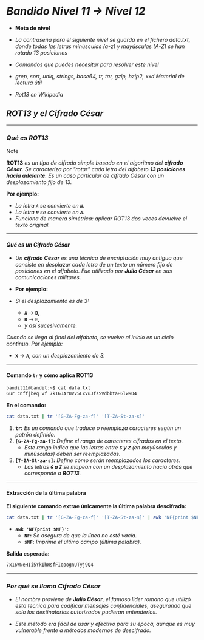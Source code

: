 <!-- Autor: Daniel Benjamin Perez Morales -->
<!-- GitHub: https://github.com/DanielBenjaminPerezMoralesDev13 -->
<!-- Gitlab: https://gitlab.com/DanielBenjaminPerezMoralesDev13 -->
<!-- Correo electrónico: danielperezdev@proton.me -->

# ***Bandido Nivel 11 → Nivel 12***

- **Meta de nivel**

- *La contraseña para el siguiente nivel se guarda en el fichero data.txt, donde todas las letras minúsculas (a-z) y mayúsculas (A-Z) se han rotado 13 posiciones*
- *Comandos que puedes necesitar para resolver este nivel*

- *grep, sort, uniq, strings, base64, tr, tar, gzip, bzip2, xxd*
*Material de lectura útil*

- *Rot13 en Wikipedia*

## ***ROT13 y el Cifrado César***

---

### ***Qué es ROT13***

> [!NOTE]
> **ROT13** *es un tipo de cifrado simple basado en el algoritmo del **cifrado César**. Se caracteriza por "rotar" cada letra del alfabeto **13 posiciones hacia adelante**. Es un caso particular de cifrado César con un desplazamiento fijo de 13.*

**Por ejemplo:**

- *La letra **`A`** se convierte en **`N`**.*
- *La letra **`N`** se convierte en **`A`**.*
- *Funciona de manera simétrica: aplicar ROT13 dos veces devuelve el texto original.*

---

#### ***Qué es un Cifrado César***

- *Un **cifrado César** es una técnica de encriptación muy antigua que consiste en desplazar cada letra de un texto un número fijo de posiciones en el alfabeto. Fue utilizado por **Julio César** en sus comunicaciones militares.*

- **Por ejemplo:**

- *Si el desplazamiento es de 3:*
  - **`A`** → **`D`,**
  - **`B`** → **`E`,**
  - *y así sucesivamente.*

*Cuando se llega al final del alfabeto, se vuelve al inicio en un ciclo continuo. Por ejemplo:*

- **`X`** *→* **`A`,** *con un desplazamiento de 3.*

---

#### **Comando `tr` y cómo aplica ROT13**

```bash
bandit11@bandit:~$ cat data.txt
Gur cnffjbeq vf 7k16JArUVv5LxVuJfsSVdbbtaHGlw9D4
```

**En el comando:**

```bash
cat data.txt | tr '[G-ZA-Fg-za-f]' '[T-ZA-St-za-s]'
```

1. **`tr`:** *Es un comando que traduce o reemplaza caracteres según un patrón definido.*
2. **`[G-ZA-Fg-za-f]`:** *Define el rango de caracteres cifrados en el texto.*
   - *Este rango indica que las letras entre **`G` y `Z`** (en mayúsculas y minúsculas) deben ser reemplazadas.*
3. **`[T-ZA-St-za-s]`:** *Define cómo serán reemplazados los caracteres.*
   - *Las letras **`G` a `Z`** se mapean con un desplazamiento hacia atrás que corresponde a **ROT13**.*

---

#### **Extracción de la última palabra**

**El siguiente comando extrae únicamente la última palabra descifrada:**

```bash
cat data.txt | tr '[G-ZA-Fg-za-f]' '[T-ZA-St-za-s]' | awk 'NF{print $NF}'
```

- **`awk 'NF{print $NF}'`**:
  - **`NF`:** *Se asegura de que la línea no esté vacía.*
  - **`$NF`:** *Imprime el último campo (última palabra).*

**Salida esperada:**

```bash
7x16WNeHIi5YkIhWsfFIqoognUTyj9Q4
```

---

### ***Por qué se llama Cifrado César***

- *El nombre proviene de **Julio César**, el famoso líder romano que utilizó esta técnica para codificar mensajes confidenciales, asegurando que solo los destinatarios autorizados pudieran entenderlos.*

- *Este método era fácil de usar y efectivo para su época, aunque es muy vulnerable frente a métodos modernos de descifrado.*
